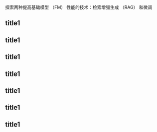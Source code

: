 探索两种提高基础模型 （FM） 性能的技术：检索增强生成 （RAG） 和微调


## title1


## title1


## title1


## title1


## title1


## title1


## title1
